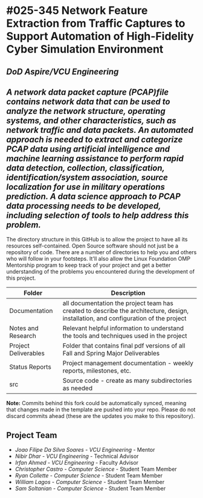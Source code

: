 # #025-345 Network Feature Extraction from Traffic Captures to Support Automation of High-Fidelity Cyber Simulation Environment
## *DoD Aspire/VCU Engineering*
## *A network data packet capture (PCAP)file contains network data that can be used to analyze the network structure, operating systems, and other characteristics, such as network traffic and data packets. An automated approach is needed to extract and categorize PCAP data using artificial intelligence and machine learning assistance to perform rapid data detection, collection, classification, identification/system association, source localization for use in military operations prediction. A data science approach to PCAP data processing needs to be developed, including selection of tools to help address this problem.*
The directory structure in this GitHub is to allow the project to have all its resources self-contained.
Open Source software should not just be a repository of code.  There are a number of directories to help you and others who will 
follow in your footsteps.  It'll also allow the Linux Foundation OMP Mentorship program to keep track of your project and get
a better understanding of the problems you encountered during the development of this project. 

| Folder | Description |
|---|---|
| Documentation |  all documentation the project team has created to describe the architecture, design, installation, and configuration of the project |
| Notes and Research | Relevant helpful information to understand the tools and techniques used in the project |
| Project Deliverables | Folder that contains final pdf versions of all Fall and Spring Major Deliverables |
| Status Reports | Project management documentation - weekly reports, milestones, etc. |
| src | Source code - create as many subdirectories as needed |

**Note:** Commits behind this fork could be automatically synced, meaning that changes made in the template are pushed into your repo. Please do not discard commits ahead (these are the updates you make to this repository).

## Project Team
- *Joao Filipe Da Silva Soares*  - *VCU Engineering* - Mentor
- *Nibir Dhar* - *VCU Engineering* - Technical Advisor
- *Irfan Ahmed* - *VCU Engineering* - Faculty Advisor
- *Christopher Castro* - *Computer Science* - Student Team Member
- *Ryan Collette* - *Computer Science* - Student Team Member
- *William Lagos* - *Computer Science* - Student Team Member
- *Sam Soltanian* - *Computer Science* - Student Team Member
